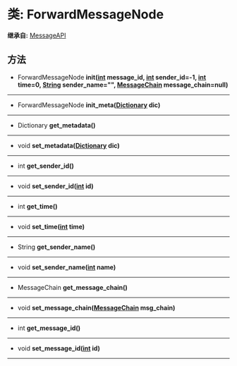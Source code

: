 # 类: ForwardMessageNode  
  
**继承自:** [MessageAPI](https://docs.godotengine.org/en/latest/classes/class_messageapi.html)  
  
## 方法 
  
- ForwardMessageNode **init([int](https://docs.godotengine.org/en/latest/classes/class_int.html) message_id, [int](https://docs.godotengine.org/en/latest/classes/class_int.html) sender_id=-1, [int](https://docs.godotengine.org/en/latest/classes/class_int.html) time=0, [String](https://docs.godotengine.org/en/latest/classes/class_string.html) sender_name="", [MessageChain](https://docs.godotengine.org/en/latest/classes/class_messagechain.html) message_chain=null)**  
  
---  
  
- ForwardMessageNode **init_meta([Dictionary](https://docs.godotengine.org/en/latest/classes/class_dictionary.html) dic)**  
  
---  
  
- Dictionary **get_metadata()**  
  
---  
  
- void **set_metadata([Dictionary](https://docs.godotengine.org/en/latest/classes/class_dictionary.html) dic)**  
  
---  
  
- int **get_sender_id()**  
  
---  
  
- void **set_sender_id([int](https://docs.godotengine.org/en/latest/classes/class_int.html) id)**  
  
---  
  
- int **get_time()**  
  
---  
  
- void **set_time([int](https://docs.godotengine.org/en/latest/classes/class_int.html) time)**  
  
---  
  
- String **get_sender_name()**  
  
---  
  
- void **set_sender_name([int](https://docs.godotengine.org/en/latest/classes/class_int.html) name)**  
  
---  
  
- MessageChain **get_message_chain()**  
  
---  
  
- void **set_message_chain([MessageChain](https://docs.godotengine.org/en/latest/classes/class_messagechain.html) msg_chain)**  
  
---  
  
- int **get_message_id()**  
  
---  
  
- void **set_message_id([int](https://docs.godotengine.org/en/latest/classes/class_int.html) id)**  
  
---  
  

